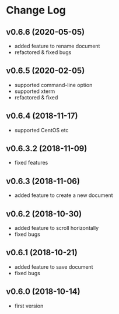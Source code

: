 # Change Log

## v0.6.6 (2020-05-05)
- added feature to rename document
- refactored & fixed bugs

## v0.6.5 (2020-02-05)
- supported command-line option
- supported xterm
- refactored & fixed

## v0.6.4 (2018-11-17)
- supported CentOS etc

## v0.6.3.2 (2018-11-09)
- fixed features

## v0.6.3 (2018-11-06)
- added feature to create a new document

## v0.6.2 (2018-10-30)
- added feature to scroll horizontally
- fixed bugs

## v0.6.1 (2018-10-21)
- added feature to save document
- fixed bugs

## v0.6.0 (2018-10-14)
- first version
